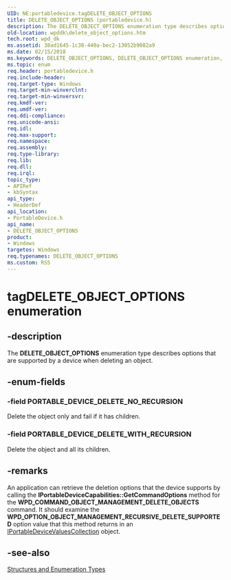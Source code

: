 ```yaml
---
UID: NE:portabledevice.tagDELETE_OBJECT_OPTIONS
title: DELETE_OBJECT_OPTIONS (portabledevice.h)
description: The DELETE_OBJECT_OPTIONS enumeration type describes options that are supported by a device when deleting an object.
old-location: wpddk\delete_object_options.htm
tech.root: wpd_dk
ms.assetid: 38ad1645-1c38-440a-bec2-13052b9082a9
ms.date: 02/15/2018
ms.keywords: DELETE_OBJECT_OPTIONS, DELETE_OBJECT_OPTIONS enumeration, PORTABLE_DEVICE_DELETE_NO_RECURSION, PORTABLE_DEVICE_DELETE_WITH_RECURSION, enumeration, portabledevice/DELETE_OBJECT_OPTIONS, portabledevice/PORTABLE_DEVICE_DELETE_NO_RECURSION, portabledevice/PORTABLE_DEVICE_DELETE_WITH_RECURSION, tagDELETE_OBJECT_OPTIONS, wpddk.delete_object_options
ms.topic: enum
req.header: portabledevice.h
req.include-header: 
req.target-type: Windows
req.target-min-winverclnt: 
req.target-min-winversvr: 
req.kmdf-ver: 
req.umdf-ver: 
req.ddi-compliance: 
req.unicode-ansi: 
req.idl: 
req.max-support: 
req.namespace: 
req.assembly: 
req.type-library: 
req.lib: 
req.dll: 
req.irql: 
topic_type:
- APIRef
- kbSyntax
api_type:
- HeaderDef
api_location:
- PortableDevice.h
api_name:
- DELETE_OBJECT_OPTIONS
product:
- Windows
targetos: Windows
req.typenames: DELETE_OBJECT_OPTIONS
ms.custom: RS5
---
```


# tagDELETE_OBJECT_OPTIONS enumeration


## -description



The <b>DELETE_OBJECT_OPTIONS</b> enumeration type describes options that are supported by a device when deleting an object.




## -enum-fields




### -field PORTABLE_DEVICE_DELETE_NO_RECURSION

Delete the object only and fail if it has children.


### -field PORTABLE_DEVICE_DELETE_WITH_RECURSION

Delete the object and all its children.


## -remarks



An application can retrieve the deletion options that the device supports by calling the <b>IPortableDeviceCapabilities::GetCommandOptions</b> method for the <b>WPD_COMMAND_OBJECT_MANAGEMENT_DELETE_OBJECTS</b> command. It should examine the <b>WPD_OPTION_OBJECT_MANAGEMENT_RECURSIVE_DELETE_SUPPORTED</b> option value that this method returns in an <a href="https://docs.microsoft.com/windows-hardware/drivers/ddi/content/portabledevicetypes/nn-portabledevicetypes-iportabledevicevaluescollection">IPortableDeviceValuesCollection</a> object.




## -see-also




<a href="https://docs.microsoft.com/previous-versions/windows/hardware/drivers/ff597672(v=vs.85)">Structures and Enumeration Types</a>
 

 

